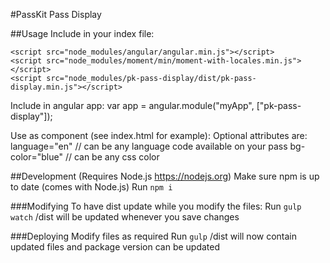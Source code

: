 #PassKit Pass Display

##Usage
Include in your index file:
    <link rel="stylesheet" type="text/css" href="node_modules/pk-pass-display/dist/pk-pass-display.min.css">

    <script src="node_modules/angular/angular.min.js"></script>
    <script src="node_modules/moment/min/moment-with-locales.min.js"></script>
    <script src="node_modules/pk-pass-display/dist/pk-pass-display.min.js"></script>

Include in angular app:
    var app = angular.module("myApp", ["pk-pass-display"]); 

Use as component (see index.html for example):
    <pk-pass-display pass-id="passId"></pk-pass-display>
Optional attributes are:
    language="en" // can be any language code available on your pass
    bg-color="blue" // can be any css color

##Development
(Requires Node.js https://nodejs.org)
Make sure npm is up to date (comes with Node.js)
Run `npm i`

###Modifying
To have dist update while you modify the files:
Run `gulp watch`
/dist will be updated whenever you save changes

###Deploying
Modify files as required
Run `gulp`
/dist will now contain updated files and package version can be updated